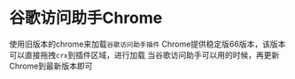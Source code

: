# 谷歌访问助手Chrome
使用旧版本的chrome来加载`谷歌访问助手插件`
Chrome提供稳定版66版本，该版本可以直接拖拽`crx`到插件区域，进行加载
当谷歌访问助手可以用的时候，再更新Chrome到最新版本即可
